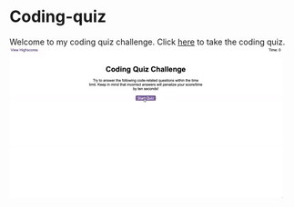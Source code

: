 # Coding-quiz
Welcome to my coding quiz challenge.
Click [here](https://makayla613loey.github.io/Coding-quiz/.) to take the coding quiz.
![here](./Assets/04-web-apis-homework-demo.gif)
